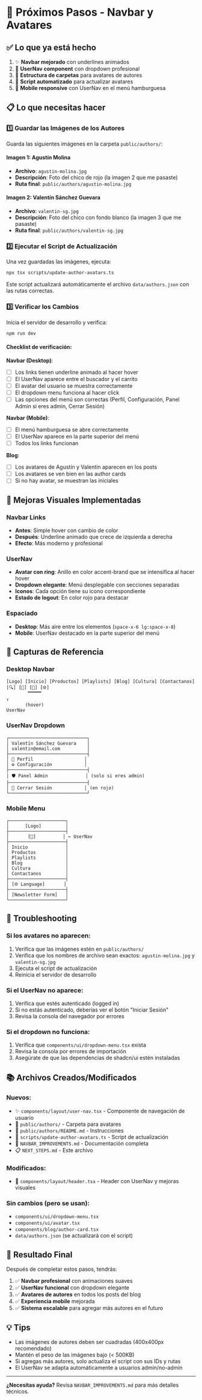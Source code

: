 # 🚀 Próximos Pasos - Navbar y Avatares

## ✅ Lo que ya está hecho

1. ✨ **Navbar mejorado** con underlines animados
2. 👤 **UserNav component** con dropdown profesional
3. 📁 **Estructura de carpetas** para avatares de autores
4. 🤖 **Script automatizado** para actualizar avatares
5. 📱 **Mobile responsive** con UserNav en el menú hamburguesa

## 📋 Lo que necesitas hacer

### 1️⃣ Guardar las Imágenes de los Autores

Guarda las siguientes imágenes en la carpeta `public/authors/`:

#### Imagen 1: Agustín Molina
- **Archivo**: `agustin-molina.jpg`
- **Descripción**: Foto del chico de rojo (la imagen 2 que me pasaste)
- **Ruta final**: `public/authors/agustin-molina.jpg`

#### Imagen 2: Valentín Sánchez Guevara
- **Archivo**: `valentin-sg.jpg`
- **Descripción**: Foto del chico con fondo blanco (la imagen 3 que me pasaste)
- **Ruta final**: `public/authors/valentin-sg.jpg`

### 2️⃣ Ejecutar el Script de Actualización

Una vez guardadas las imágenes, ejecuta:

```bash
npx tsx scripts/update-author-avatars.ts
```

Este script actualizará automáticamente el archivo `data/authors.json` con las rutas correctas.

### 3️⃣ Verificar los Cambios

Inicia el servidor de desarrollo y verifica:

```bash
npm run dev
```

#### Checklist de verificación:

**Navbar (Desktop)**:
- [ ] Los links tienen underline animado al hacer hover
- [ ] El UserNav aparece entre el buscador y el carrito
- [ ] El avatar del usuario se muestra correctamente
- [ ] El dropdown menu funciona al hacer click
- [ ] Las opciones del menú son correctas (Perfil, Configuración, Panel Admin si eres admin, Cerrar Sesión)

**Navbar (Mobile)**:
- [ ] El menú hamburguesa se abre correctamente
- [ ] El UserNav aparece en la parte superior del menú
- [ ] Todos los links funcionan

**Blog**:
- [ ] Los avatares de Agustín y Valentín aparecen en los posts
- [ ] Los avatares se ven bien en las author cards
- [ ] Si no hay avatar, se muestran las iniciales

## 🎨 Mejoras Visuales Implementadas

### Navbar Links
- **Antes**: Simple hover con cambio de color
- **Después**: Underline animado que crece de izquierda a derecha
- **Efecto**: Más moderno y profesional

### UserNav
- **Avatar con ring**: Anillo en color accent-brand que se intensifica al hacer hover
- **Dropdown elegante**: Menú desplegable con secciones separadas
- **Iconos**: Cada opción tiene su icono correspondiente
- **Estado de logout**: En color rojo para destacar

### Espaciado
- **Desktop**: Más aire entre los elementos (`space-x-6 lg:space-x-8`)
- **Mobile**: UserNav destacado en la parte superior del menú

## 📸 Capturas de Referencia

### Desktop Navbar
```
[Logo] [Inicio] [Productos] [Playlists] [Blog] [Cultura] [Contactanos]  [🔍] [👤] [🛒] [🌐]
        ▔▔▔▔▔                                                              ↑
       (hover)                                                         UserNav
```

### UserNav Dropdown
```
┌─────────────────────────────┐
│ Valentín Sánchez Guevara    │
│ valentin@email.com          │
├─────────────────────────────┤
│ 👤 Perfil                   │
│ ⚙️ Configuración            │
├─────────────────────────────┤
│ 🛡️ Panel Admin              │ (solo si eres admin)
├─────────────────────────────┤
│ 🚪 Cerrar Sesión            │ (en rojo)
└─────────────────────────────┘
```

### Mobile Menu
```
┌─────────────────────┐
│      [Logo]         │
├─────────────────────┤
│       [👤]          │ ← UserNav
├─────────────────────┤
│ Inicio              │
│ Productos           │
│ Playlists           │
│ Blog                │
│ Cultura             │
│ Contactanos         │
├─────────────────────┤
│ [🌐 Language]       │
├─────────────────────┤
│ [Newsletter Form]   │
└─────────────────────┘
```

## 🐛 Troubleshooting

### Si los avatares no aparecen:
1. Verifica que las imágenes estén en `public/authors/`
2. Verifica que los nombres de archivo sean exactos: `agustin-molina.jpg` y `valentin-sg.jpg`
3. Ejecuta el script de actualización
4. Reinicia el servidor de desarrollo

### Si el UserNav no aparece:
1. Verifica que estés autenticado (logged in)
2. Si no estás autenticado, deberías ver el botón "Iniciar Sesión"
3. Revisa la consola del navegador por errores

### Si el dropdown no funciona:
1. Verifica que `components/ui/dropdown-menu.tsx` exista
2. Revisa la consola por errores de importación
3. Asegúrate de que las dependencias de shadcn/ui estén instaladas

## 📚 Archivos Creados/Modificados

### Nuevos:
- ✨ `components/layout/user-nav.tsx` - Componente de navegación de usuario
- 📁 `public/authors/` - Carpeta para avatares
- 📄 `public/authors/README.md` - Instrucciones
- 🤖 `scripts/update-author-avatars.ts` - Script de actualización
- 📖 `NAVBAR_IMPROVEMENTS.md` - Documentación completa
- 📋 `NEXT_STEPS.md` - Este archivo

### Modificados:
- 🔧 `components/layout/header.tsx` - Header con UserNav y mejoras visuales

### Sin cambios (pero se usan):
- `components/ui/dropdown-menu.tsx`
- `components/ui/avatar.tsx`
- `components/blog/author-card.tsx`
- `data/authors.json` (se actualizará con el script)

## 🎯 Resultado Final

Después de completar estos pasos, tendrás:

1. ✅ **Navbar profesional** con animaciones suaves
2. ✅ **UserNav funcional** con dropdown elegante
3. ✅ **Avatares de autores** en todos los posts del blog
4. ✅ **Experiencia mobile** mejorada
5. ✅ **Sistema escalable** para agregar más autores en el futuro

## 💡 Tips

- Las imágenes de autores deben ser cuadradas (400x400px recomendado)
- Mantén el peso de las imágenes bajo (< 500KB)
- Si agregas más autores, solo actualiza el script con sus IDs y rutas
- El UserNav se adapta automáticamente a usuarios admin/no-admin

---

**¿Necesitas ayuda?** Revisa `NAVBAR_IMPROVEMENTS.md` para más detalles técnicos.
